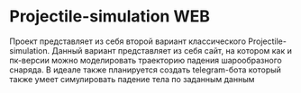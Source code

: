 # Projectile-simulation WEB
Проект представляет из себя второй вариант классического Projectile-simulation.
Данный вариант представляет из себя сайт, на котором как и пк-версии можно моделировать траекторию падения шарообразного снаряда.
В идеале также планируется создать telegram-бота который также умеет симулировать падение тела по заданным данным